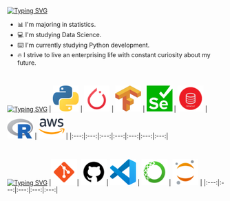 [![Typing SVG](https://readme-typing-svg.demolab.com?font=Fira+Code&weight=700&pause=1000&color=17526B&random=false&width=435&lines=About+Me)](https://git.io/typing-svg)

* 📊 I'm majoring in statistics.
* 💻 I'm studying Data Science.
* ⌨️ I'm currently studying Python development.
* 🔥 I strive to live an enterprising life with constant curiosity about my future.

<br>

[![Typing SVG](https://readme-typing-svg.demolab.com?font=Fira+Code&weight=700&pause=1000&color=17526B&random=false&width=435&lines=Stacks)](https://git.io/typing-svg)
| <img src="images/stacks/python.png" width=60> | <img src="images/stacks/pytorch.png" width=60> | <img src="images/stacks/tensorflow.png" width=60> | <img src="images/stacks/selenium.png" width=60> | <img src="images/stacks/oracle.png" width=60> | <img src="images/stacks/R.svg" width=60> | <img src="images/stacks/aws.png" width=60> |
|:---:|:---:|:---:|:---:|:---:|:---:|:---:|

<br>


[![Typing SVG](https://readme-typing-svg.demolab.com?font=Fira+Code&weight=700&pause=1000&color=17526B&random=false&width=435&lines=Tools)](https://git.io/typing-svg)
|<img src="images/tools/git.png" width=60>| <img src="images/tools/github.png" width=60>| <img src="images/tools/visualstudio.png" width=60> | <img src="images/tools/anaconda.png" width=60> | <img src="images/tools/jupyter.png" width=60> |
|:---:|:---:|:---:|:---:|:---:|
